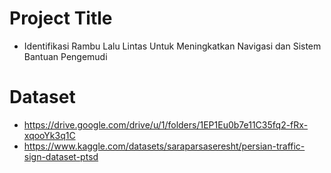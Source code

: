 # Project Title
- Identifikasi Rambu Lalu Lintas Untuk Meningkatkan Navigasi dan Sistem Bantuan Pengemudi				
# Dataset
- https://drive.google.com/drive/u/1/folders/1EP1Eu0b7e11C35fq2-fRx-xqooYk3q1C
- https://www.kaggle.com/datasets/saraparsaseresht/persian-traffic-sign-dataset-ptsd
